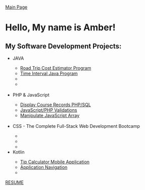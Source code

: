
<br> <a href="https://github.com/AmberKRodriguez">Main Page</a>

<h1>Hello, My name is Amber!</h1> 

<h2>My Software Development Projects:</h2>
<ul>
  <li>JAVA</li>
  <ul>
    <li><a href="https://amberkrodriguez.github.io/RoadTripCostEstimator/">Road Trip Cost Estimator Program</a> </li>
    <li><a href="https://amberkrodriguez.github.io/TimeIntervalCheck/">Time Interval Java Program</a></li>
    <li></li>
    <li></li> 
  </ul>
  <br>
  <li>PHP & JavaScript</li>
  <ul>
    <li><a href="https://amberkrodriguez.github.io/Display-Course-Records-PHP-SQL/">Display Course Records PHP/SQL</a></li>
    <li><a href="https://amberkrodriguez.github.io/JavaScript-PHP-Validations-/">JavaScript/PHP Validations</a></li>
    <li><a href="https://amberkrodriguez.github.io/Manipulate-JavaScript-Array/">Manipulate JavaScript Array</a></li>
  </ul>
  <br>
  <li>CSS - The Complete Full-Stack Web Development Bootcamp</li>
  <ul>
    <li><a href=""></a> </li>
    <li><a href=""></a></li>
    <li><a href=""></a></li>
  </ul>
  <li>Kotlin</li>
  <ul>
    <li><a href="https://amberkrodriguez.github.io/Tip-Calculator-App/">Tip Calculator Mobile Application</a></li>
    <li><a href="https://amberkrodriguez.github.io/Student-Portal-/">Application Navigation</a></li>
    <li><a href=""></a></li>
  </ul>
</ul>


<a href="https://amberkrodriguez.github.io/ResumePage/">RESUME</a>

